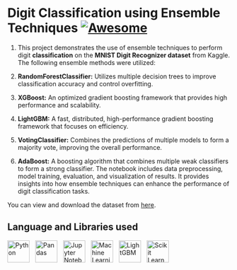 # Digit Classification using Ensemble Techniques [![Awesome](https://cdn.jsdelivr.net/gh/sindresorhus/awesome@d7305f38d29fed78fa85652e3a63e154dd8e8829/media/badge.svg)](https://github.com/sindresorhus/awesome#readme)

1. This project demonstrates the use of ensemble techniques to perform digit **classification** on the **MNIST Digit Recognizer dataset** from Kaggle. The following ensemble methods were utilized:

1. **RandomForestClassifier:** Utilizes multiple decision trees to improve classification accuracy and control overfitting.
1. **XGBoost:** An optimized gradient boosting framework that provides high performance and scalability.
1. **LightGBM:** A fast, distributed, high-performance gradient boosting framework that focuses on efficiency.
1. **VotingClassifier:** Combines the predictions of multiple models to form a majority vote, improving the overall performance.
1. **AdaBoost:** A boosting algorithm that combines multiple weak classifiers to form a strong classifier. 
The notebook includes data preprocessing, model training, evaluation, and visualization of results. It provides insights into how ensemble techniques can enhance the performance of digit classification tasks.

You can view and download the dataset from [here](https://www.kaggle.com/datasets/animatronbot/mnist-digit-recognizer).

## Language and Libraries used
<img align="left" alt="Python" width="50px" src="https://imgs.search.brave.com/8-8oAD6jzHKqO6WTV6XaQ1AJZO_DITrF0uoAVo5dlfo/rs:fit:500:0:0/g:ce/aHR0cHM6Ly9zMy5k/dWFsc3RhY2sudXMt/ZWFzdC0yLmFtYXpv/bmF3cy5jb20vcHl0/aG9uZG90b3JnLWFz/c2V0cy9tZWRpYS9j/b21tdW5pdHkvbG9n/b3MvcHl0aG9uLWxv/Z28tb25seS5wbmc" style="padding-right:10px;" />
<img align="left" alt="Pandas" width="50px" src="https://numfocus.org/wp-content/uploads/2016/07/pandas-logo-300.png" style="padding-right:10px;" />
<img align="left" alt="Jupyter Notebook" width="50px" src="https://imgs.search.brave.com/4EmYC1AfgR85pGtDtAiWdobPZ-516SyICT2bao0t0jg/rs:fit:500:0:0/g:ce/aHR0cHM6Ly9yYXcu/Z2l0aHVidXNlcmNv/bnRlbnQuY29tL2dp/dGh1Yi9leHBsb3Jl/L2E0NjkxZjA0ZmYy/MTljMWMyYWEwMmZj/NjFmZGE0MWFhNDNm/MTQ1OWEvdG9waWNz/L2p1cHl0ZXItbm90/ZWJvb2svanVweXRl/ci1ub3RlYm9vay5w/bmc" style="padding-right:10px;" />
<img align="left" alt="Machine Learning" width="50px" src="https://t4.ftcdn.net/jpg/03/98/18/19/240_F_398181949_BudYmmAeTPJwDz6HMxwf1PL3ZNIblohm.jpg" style="padding-right:10px;" />
<img align="left" alt="LightGBM" width="50px" height="50px" src="https://encrypted-tbn0.gstatic.com/images?q=tbn:ANd9GcQfv91caOJhA5HnxYg8WXIBVX-6jXi9NTCPJ8u7vCvKhQ__k8LXWgGaNhBowDtYgVlVBQ&usqp=CAU" style="padding-right:10px;" />
<img align="left" alt="Scikit Learn" width="50px" height="50px" src="https://encrypted-tbn0.gstatic.com/images?q=tbn:ANd9GcQ7IJhNVZ2UNFUlsJoPlVH3I_xuPqBVTa1GRA&s" style="padding-right:10px;" />

